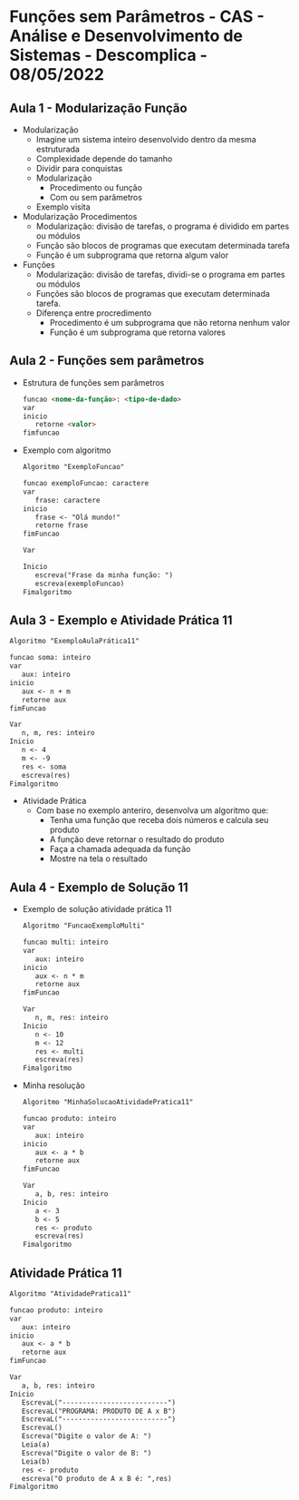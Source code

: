 # Funções sem Parâmetros - CAS - Análise e Desenvolvimento de Sistemas - Descomplica - 08/05/2022

## Aula 1 - Modularização Função

- Modularização
    - Imagine um sistema inteiro desenvolvido dentro da mesma estruturada
    - Complexidade depende do tamanho
    - Dividir para conquistas
    - Modularização
        - Procedimento ou função
        - Com ou sem parâmetros
    - Exemplo visita
- Modularização Procedimentos
    - Modularização: divisão de tarefas, o programa é dividido em partes ou módulos
    - Função são blocos de programas que executam determinada tarefa
    - Função é um subprograma que retorna algum valor
- Funções
    - Modularização: divisão de tarefas, dividi-se o programa em partes ou módulos
    - Funções são blocos de programas que executam determinada tarefa.
    - Diferença entre procredimento
        - Procedimento é um subprograma que não retorna nenhum valor
        - Função é um subprograma que retorna valores

## Aula 2 - Funções sem parâmetros

- Estrutura de funções sem parâmetros
    
    ```markdown
    funcao <nome-da-função>: <tipo-de-dado>
    var
    inicio
       retorne <valor>
    fimfuncao   
    ```
    
- Exemplo com algoritmo
    
    ```markdown
    Algoritmo "ExemploFuncao"
    
    funcao exemploFuncao: caractere
    var
       frase: caractere
    inicio
       frase <- "Olá mundo!"
       retorne frase
    fimFuncao
    
    Var
    
    Inicio
       escreva("Frase da minha função: ")
       escreva(exemploFuncao)
    Fimalgoritmo
    ```
    

## Aula 3 - Exemplo e Atividade Prática 11

```markdown
Algoritmo "ExemploAulaPrática11"

funcao soma: inteiro
var
   aux: inteiro
inicio
   aux <- n + m
   retorne aux
fimFuncao

Var
   n, m, res: inteiro
Inicio
   n <- 4
   m <- -9
   res <- soma
   escreva(res)
Fimalgoritmo
```

- Atividade Prática
    - Com base no exemplo anteriro, desenvolva um algoritmo que:
        - Tenha uma função que receba dois números e calcula seu produto
        - A função deve retornar o resultado do produto
        - Faça a chamada adequada da função
        - Mostre na tela o resultado

## Aula 4 - Exemplo de Solução 11

- Exemplo de solução atividade prática 11
    
    ```markdown
    Algoritmo "FuncaoExemploMulti"
    
    funcao multi: inteiro
    var
       aux: inteiro
    inicio
       aux <- n * m
       retorne aux
    fimFuncao
    
    Var
       n, m, res: inteiro
    Inicio
       n <- 10
       m <- 12
       res <- multi
       escreva(res)
    Fimalgoritmo
    ```
    
- Minha resolução
    
    ```markdown
    Algoritmo "MinhaSolucaoAtividadePratica11"
    
    funcao produto: inteiro
    var
       aux: inteiro
    inicio
       aux <- a * b
       retorne aux
    fimFuncao
    
    Var
       a, b, res: inteiro
    Inicio
       a <- 3
       b <- 5
       res <- produto
       escreva(res)
    Fimalgoritmo
    ```
    

## Atividade Prática 11

```markdown
Algoritmo "AtividadePratica11"

funcao produto: inteiro
var
   aux: inteiro
inicio
   aux <- a * b
   retorne aux
fimFuncao

Var
   a, b, res: inteiro
Inicio
   EscrevaL("--------------------------")
   EscrevaL("PROGRAMA: PRODUTO DE A x B")
   EscrevaL("--------------------------")
   EscrevaL()
   Escreva("Digite o valor de A: ")
   Leia(a)
   Escreva("Digite o valor de B: ")
   Leia(b)
   res <- produto
   escreva("O produto de A x B é: ",res)
Fimalgoritmo
```